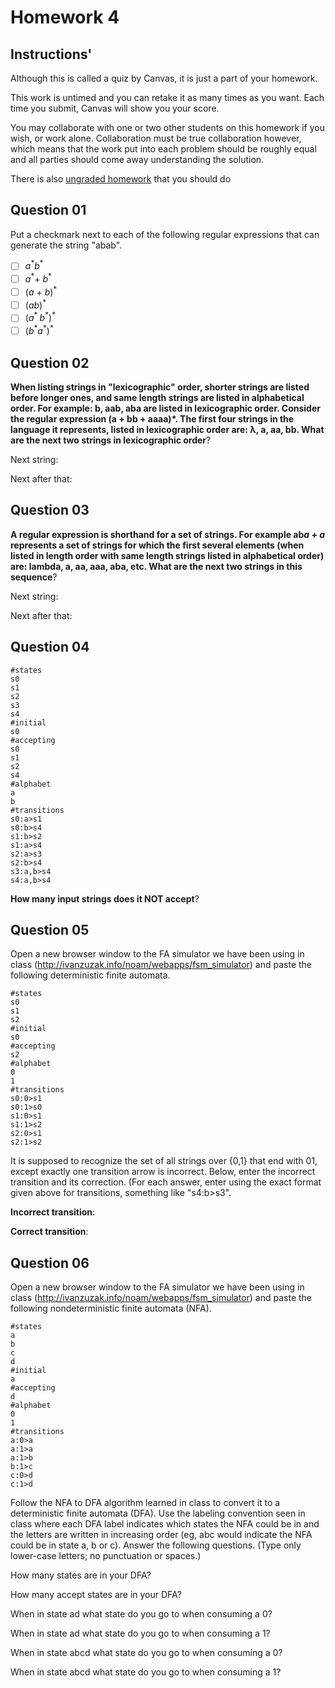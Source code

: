 # Homework 4

## Instructions'

Although this is called a quiz by Canvas, it is just a part of your homework.

This work is untimed and you can retake it as many times as you want. Each time you submit, Canvas will show you your score.

You may collaborate with one or two other students on this homework if you wish, or work alone. Collaboration must be true collaboration however, which means that the work put into each problem should be roughly equal and all parties should come away understanding the solution.

There is also [ungraded homework](homework04-formative-ungraded.md) that you should do

## Question 01

Put a checkmark next to each of the following regular expressions that can generate the string "abab".

- [ ] $a^{\ast}b^{\ast}$
- [ ] $a^\ast +\:b^\ast$
- [ ] $\left(a\:+\:b\right)^{\ast}$
- [ ] $\left(ab\right)^{\ast}$
- [ ] $\left(a^{\ast\:}b^{\ast}\right)^{\ast}$
- [ ] $\left(b^{\ast }a^{\ast }\right)^{\ast }$

## Question 02

**When listing strings in "lexicographic" order, shorter strings are listed before longer ones, and same length strings are listed in alphabetical order. For example: b, aab, aba are listed in lexicographic order. Consider the regular expression (a + bb + aaaa)*. The first four strings in the language it represents, listed in lexicographic order are: λ, a, aa, bb. What are the next two strings in lexicographic order**?

Next string:

Next after that:

## Question 03

**A regular expression is shorthand for a set of strings. For example ab*a + a* represents a set of strings for which the first several elements (when listed in length order with same length strings listed in alphabetical order) are: lambda, a, aa, aaa, aba, etc. What are the next two strings in this sequence**?

Next string:

Next after that:

## Question 04

```text
#states
s0
s1
s2
s3
s4
#initial
s0
#accepting
s0
s1
s2
s4
#alphabet
a
b
#transitions
s0:a>s1
s0:b>s4
s1:b>s2
s1:a>s4
s2:a>s3
s2:b>s4
s3:a,b>s4
s4:a,b>s4
```

**How many input strings does it NOT accept**?

>

## Question 05

Open a new browser window to the FA simulator we have been using in class (<http://ivanzuzak.info/noam/webapps/fsm_simulator>) and paste the following deterministic finite automata.

```text
#states
s0
s1
s2
#initial
s0
#accepting
s2
#alphabet
0
1
#transitions
s0:0>s1
s0:1>s0
s1:0>s1
s1:1>s2
s2:0>s1
s2:1>s2
```

It is supposed to recognize the set of all strings over {0,1} that end with 01, except exactly one transition arrow is incorrect. Below, enter the incorrect transition and its correction. (For each answer, enter using the exact format given above for transitions, something like "s4:b>s3".

**Incorrect transition**:

**Correct transition**:

## Question 06

Open a new browser window to the FA simulator we have been using in class (<http://ivanzuzak.info/noam/webapps/fsm_simulator>) and paste the following nondeterministic finite automata (NFA).

```text
#states
a
b
c
d
#initial
a
#accepting
d
#alphabet
0
1
#transitions
a:0>a
a:1>a
a:1>b
b:1>c
c:0>d
c:1>d
```

Follow the NFA to DFA algorithm learned in class to convert it to a deterministic finite automata (DFA). Use the labeling convention seen in class where each DFA label indicates which states the NFA could be in and the letters are written in increasing order (eg, abc would indicate the NFA could be in state a, b or c). Answer the following questions. (Type only lower-case letters; no punctuation or spaces.)

How many states are in your DFA?

How many accept states are in your DFA?

When in state ad what state do you go to when consuming a 0?

When in state ad what state do you go to when consuming a 1?

When in state abcd what state do you go to when consuming a 0?

When in state abcd what state do you go to when consuming a 1?
